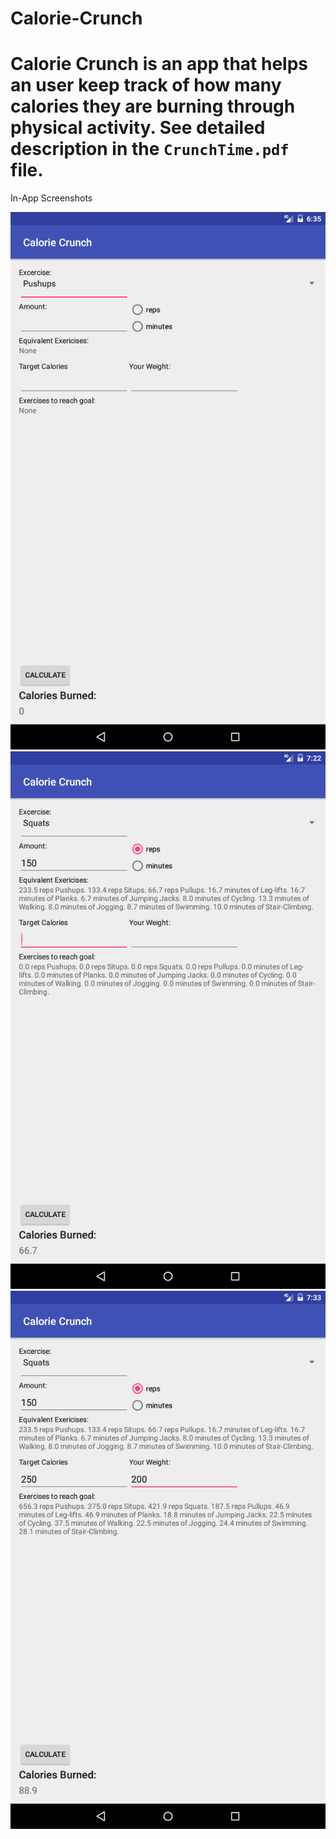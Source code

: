 # Calorie-Crunch
Calorie Crunch is an app that helps an user keep track of how many calories they are burning through physical activity. See detailed description in the `CrunchTime.pdf` file.
<br>
========================
In-App Screenshots

![Alt text](Start1.png)<br>
![Alt text](calculate1.png)<br>
![Alt text](calculate2.png)
